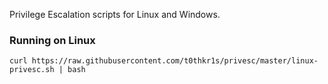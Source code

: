 Privilege Escalation scripts for Linux and Windows.

### Running on Linux

```shell
curl https://raw.githubusercontent.com/t0thkr1s/privesc/master/linux-privesc.sh | bash
```